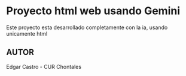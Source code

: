 # Proyecto html web usando Gemini 
Este proyecto esta desarrollado completamente con la ia, usando unicamente html

## AUTOR
Edgar Castro - CUR Chontales 
